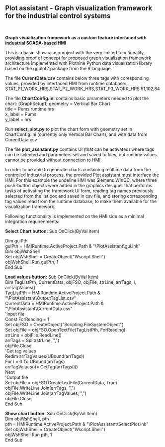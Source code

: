 <h2>Plot assistant - Graph visualization framework for the industrial control systems</h2> <br />

**Graph visualization framework as a custom feature interfaced with industrial SCADA-based HMI**

This is a basic showcase poroject with the very limited functionality,
providing proof of concept for proposed graph visualization framework architecture implemented with Plotnine Python data visualization library 
based on the ggplot2 package from the R language.

The file **CurentData.csv** contains below three tags with coresponding values, provided by interfaced HMI from runtime database:
STAT_P1_WORK_HRS,STAT_P2_WORK_HRS,STAT_P3_WORK_HRS
51,102,84  

The file **ChartConfig.ini** contains basic parameters needed to plot the chart:
[GraphSetup1]
geometry = Vertical Bar Chart  
title = Pums runtime hrs  
x_label = Pums  
y_label = hrs  

Run **select_plot.py** to plot the chart form with geometry set in ChartConfig.ini (currently only Vertical Bar Chart),
and with data from CurentData.csv

The file **plot_assistant.py** contains UI (that can be activated) where tags can be selected and parameters set and saved to files, but runtime values cannot be provided without connection to HMI.

In order to be able to generate charts containing realtime data from the controlled industrial process,
the provided Plot assistant must interface the HMI.
For this example the undeline HMI was Siemens WinCC, where three push-button objects were added in
the graphics designer that performs tasks of activating the framework UI form, reading tag names previously selected from the list box and saved in csv file,
and storing corresponding tag values read from the runtime database, to make them available for the visualization framework.

Following functionality is implemented on the HMI side as a minimal integration requirenments:

**Select Chart button:**
Sub OnClick(ByVal Item)

Dim guiPth  
guiPth = HMIRuntime.ActiveProject.Path & "\PlotAssistant\gui.lnk"  
Dim objWshShell  
Set objWshShell = CreateObject("Wscript.Shell")  
objWshShell.Run guiPth, 1  
End Sub  

**Load values button:**
Sub OnClick(ByVal Item)  
Dim TagListPth, CurrentData, objFSO, objFile, strLine, arrTags, i, arrTagValues()  
TagListPth = HMIRuntime.ActiveProject.Path & "\PlotAssistant\OutputTagList.csv"  
CurrentData = HMIRuntime.ActiveProject.Path & "\PlotAssistant\CurrentData.csv"  
'Input file  
Const ForReading = 1  
Set objFSO = CreateObject("Scripting.FileSystemObject")  
Set objFile = objFSO.OpenTextFile(TagListPth, ForReading)  
strLine = objFile.ReadLine()  
arrTags = Split(strLine, ",")  
objFile.Close  
'Get tag values  
Redim arrTagValues(UBound(arrTags))  
For i = 0 To UBound(arrTags)  
	 arrTagValues(i)= GetTag(arrTags(i))   
Next  
'Output file  
Set objFile = objFSO.CreateTextFile(CurrentData, True)  
objFile.WriteLine Join(arrTags, ",")  
objFile.WriteLine Join(arrTagValues, ",")  
objFile.Close  
End Sub  

**Show chart button:**
Sub OnClick(ByVal Item)  
Dim objWshShell, pth  
pth = HMIRuntime.ActiveProject.Path & "\PlotAssistant\SelectPlot.lnk"  
Set objWshShell = CreateObject("Wscript.Shell")  
objWshShell.Run pth, 1  
End Sub  


